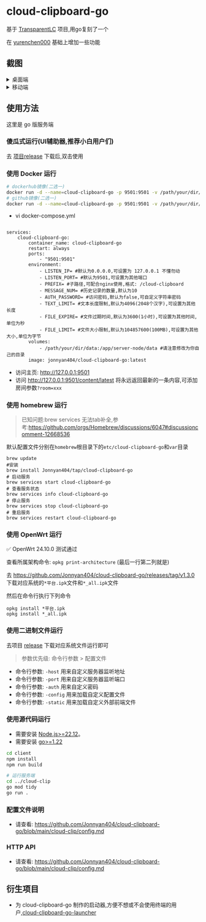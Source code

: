 # cloud-clipboard-go

基于 [TransparentLC](https://github.com/TransparentLC/cloud-clipboard) 项目,用go复刻了一个

在 [yurenchen000](https://github.com/yurenchen000/cloud-clipboard) 基础上增加一些功能

## 截图

<details>
<summary>桌面端</summary>

![](https://ae01.alicdn.com/kf/Hfce3a9b69b3d404c8e3073ab0fffa913v.png)

</details>

<details>
<summary>移动端</summary>

![](https://ae01.alicdn.com/kf/Hbf859dd0e42c4406bf94a6b6f2f4658cf.png)

</details>

## 使用方法

这里是 go 版服务端

### 傻瓜式运行(UI辅助器,推荐小白用户们)

去 [项目release](https://github.com/Jonnyan404/cloud-clipboard-go-launcher/releases) 下载后,双击使用

### 使用 Docker 运行

```sh
# dockerhub镜像(二选一)
docker run -d --name=cloud-clipboard-go -p 9501:9501 -v /path/your/dir/data:/app/server-node/data jonnyan404/cloud-clipboard-go
# github镜像(二选一)
docker run -d --name=cloud-clipboard-go -p 9501:9501 -v /path/your/dir/data:/app/server-node/data ghcr.io/jonnyan404/cloud-clipboard-go
```

- vi docker-compose.yml

```

services:
    cloud-clipboard-go:
        container_name: cloud-clipboard-go
        restart: always
        ports:
            - "9501:9501"
        environment:
            - LISTEN_IP= #默认为0.0.0.0,可设置为 127.0.0.1 不懂勿动
            - LISTEN_PORT= #默认为9501,可设置为其他端口
            - PREFIX= #子路径,可配合nginx使用,格式: /cloud-clipboard
            - MESSAGE_NUM= #历史记录的数量,默认为10
            - AUTH_PASSWORD= #访问密码,默认为false,可自定义字符串密码
            - TEXT_LIMIT= #文本长度限制,默认为4096(2048个汉字),可设置为其他长度
            - FILE_EXPIRE= #文件过期时间,默认为3600(1小时),可设置为其他时间,单位为秒
            - FILE_LIMIT= #文件大小限制,默认为104857600(100MB),可设置为其他大小,单位为字节
        volumes:
            - /path/your/dir/data:/app/server-node/data #请注意修改为你自己的目录
        image: jonnyan404/cloud-clipboard-go:latest

```

- 访问主页: http://127.0.0.1:9501
- 访问 http://127.0.0.1:9501/content/latest 将永远返回最新的一条内容,可添加房间参数`?room=xxx`


### 使用 homebrew 运行

> 已知问题:brew services 无法tab补全,参考:https://github.com/orgs/Homebrew/discussions/6047#discussioncomment-12668536

默认配置文件分别在`homebrew`根目录下的`etc/cloud-clipboard-go`和`var`目录

```
brew update
#安装
brew install Jonnyan404/tap/cloud-clipboard-go
# 启动服务
brew services start cloud-clipboard-go
# 查看服务状态
brew services info cloud-clipboard-go
# 停止服务
brew services stop cloud-clipboard-go
# 重启服务
brew services restart cloud-clipboard-go
```

### 使用 OpenWrt 运行

✅ OpenWrt 24.10.0 测试通过

查看所属架构命令: `opkg print-architecture` (最后一行第二列就是)

去 https://github.com/Jonnyan404/cloud-clipboard-go/releases/tag/v1.3.0 下载对应系统的`*平台.ipk`文件和`*_all.ipk`文件

然后在命令行执行下列命令
```
opkg install *平台.ipk
opkg install *_all.ipk
```


### 使用二进制文件运行

去项目 [release](https://github.com/Jonnyan404/cloud-clipboard-go/releases) 下载对应系统文件运行即可

> 参数优先级: 命令行参数 > 配置文件

- 命令行参数: `-host` 用来自定义服务器监听地址
- 命令行参数: `-port` 用来自定义服务器监听端口
- 命令行参数: `-auth` 用来自定义密码
- 命令行参数: `-config` 用来加载自定义配置文件
- 命令行参数: `-static` 用来加载自定义外部前端文件



### 使用源代码运行

- 需要安装 [Node.js>=22.12](https://nodejs.org)。
- 需要安装 [go>=1.22](https://go.dev/)

```bash
cd client
npm install
npm run build

# 运行服务端
cd ../cloud-clip
go mod tidy
go run .
```



### 配置文件说明

- 请查看: https://github.com/Jonnyan404/cloud-clipboard-go/blob/main/cloud-clip/config.md

### HTTP API

- 请查看: https://github.com/Jonnyan404/cloud-clipboard-go/blob/main/cloud-clip/config.md

## 衍生项目

- 为 cloud-clipboard-go 制作的启动器,方便不想或不会使用终端的用户,[cloud-clipboard-go-launcher](https://github.com/Jonnyan404/cloud-clipboard-go-launcher)


